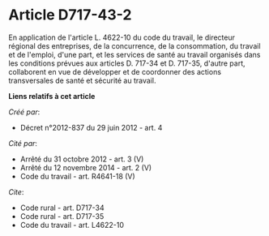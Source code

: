 # Article D717-43-2

En application de l'article L. 4622-10 du code du travail, le directeur régional des entreprises, de la concurrence, de la
consommation, du travail et de l'emploi, d'une part, et les services de santé au travail organisés dans les conditions
prévues aux articles D. 717-34 et D. 717-35, d'autre part, collaborent en vue de développer et de coordonner des actions
transversales de santé et sécurité au travail.

**Liens relatifs à cet article**

_Créé par_:

  - Décret n°2012-837 du 29 juin 2012 - art. 4

_Cité par_:

  - Arrêté du 31 octobre 2012 - art. 3 (V)
  - Arrêté du 12 novembre 2014 - art. 2 (V)
  - Code du travail - art. R4641-18 (V)

_Cite_:

  - Code rural - art. D717-34
  - Code rural - art. D717-35
  - Code du travail - art. L4622-10
